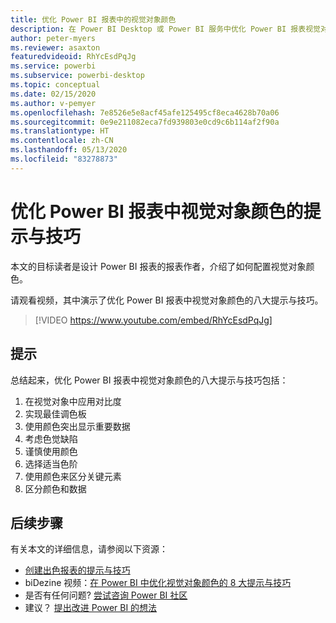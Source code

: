 ```yaml
---
title: 优化 Power BI 报表中的视觉对象颜色
description: 在 Power BI Desktop 或 Power BI 服务中优化 Power BI 报表视觉对象中视觉对象颜色的八个提示与技巧。
author: peter-myers
ms.reviewer: asaxton
featuredvideoid: RhYcEsdPqJg
ms.service: powerbi
ms.subservice: powerbi-desktop
ms.topic: conceptual
ms.date: 02/15/2020
ms.author: v-pemyer
ms.openlocfilehash: 7e8526e5e8acf45afe125495cf8eca4628b70a06
ms.sourcegitcommit: 0e9e211082eca7fd939803e0cd9c6b114af2f90a
ms.translationtype: HT
ms.contentlocale: zh-CN
ms.lasthandoff: 05/13/2020
ms.locfileid: "83278873"
---
```

# <a name="tips-to-optimize-visual-colors-in-power-bi-reports"></a>优化 Power BI 报表中视觉对象颜色的提示与技巧

本文的目标读者是设计 Power BI 报表的报表作者，介绍了如何配置视觉对象颜色。

请观看视频，其中演示了优化 Power BI 报表中视觉对象颜色的八大提示与技巧。

> [!VIDEO https://www.youtube.com/embed/RhYcEsdPqJg]

## <a name="tips"></a>提示

总结起来，优化 Power BI 报表中视觉对象颜色的八大提示与技巧包括：

1. 在视觉对象中应用对比度
1. 实现最佳调色板
1. 使用颜色突出显示重要数据
1. 考虑色觉缺陷
1. 谨慎使用颜色
1. 选择适当色阶
1. 使用颜色来区分关键元素
1. 区分颜色和数据

## <a name="next-steps"></a>后续步骤

有关本文的详细信息，请参阅以下资源：

- [创建出色报表的提示与技巧](../create-reports/desktop-tips-and-tricks-for-creating-reports.md)
- biDezine 视频：[在 Power BI 中优化视觉对象颜色的 8 大提示与技巧](https://www.youtube.com/watch?v=RhYcEsdPqJg)
- 是否有任何问题? [尝试咨询 Power BI 社区](https://community.powerbi.com/)
- 建议？ [提出改进 Power BI 的想法](https://ideas.powerbi.com)

